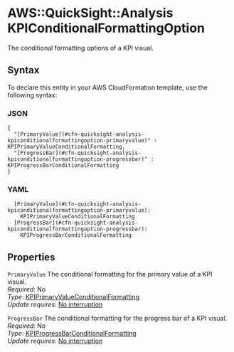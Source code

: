 # AWS::QuickSight::Analysis KPIConditionalFormattingOption<a name="aws-properties-quicksight-analysis-kpiconditionalformattingoption"></a>

The conditional formatting options of a KPI visual\.

## Syntax<a name="aws-properties-quicksight-analysis-kpiconditionalformattingoption-syntax"></a>

To declare this entity in your AWS CloudFormation template, use the following syntax:

### JSON<a name="aws-properties-quicksight-analysis-kpiconditionalformattingoption-syntax.json"></a>

```
{
  "[PrimaryValue](#cfn-quicksight-analysis-kpiconditionalformattingoption-primaryvalue)" : KPIPrimaryValueConditionalFormatting,
  "[ProgressBar](#cfn-quicksight-analysis-kpiconditionalformattingoption-progressbar)" : KPIProgressBarConditionalFormatting
}
```

### YAML<a name="aws-properties-quicksight-analysis-kpiconditionalformattingoption-syntax.yaml"></a>

```
  [PrimaryValue](#cfn-quicksight-analysis-kpiconditionalformattingoption-primaryvalue):
    KPIPrimaryValueConditionalFormatting
  [ProgressBar](#cfn-quicksight-analysis-kpiconditionalformattingoption-progressbar):
    KPIProgressBarConditionalFormatting
```

## Properties<a name="aws-properties-quicksight-analysis-kpiconditionalformattingoption-properties"></a>

`PrimaryValue` <a name="cfn-quicksight-analysis-kpiconditionalformattingoption-primaryvalue"></a>
The conditional formatting for the primary value of a KPI visual\.  
_Required_: No  
_Type_: [KPIPrimaryValueConditionalFormatting](aws-properties-quicksight-analysis-kpiprimaryvalueconditionalformatting.md)  
_Update requires_: [No interruption](https://docs.aws.amazon.com/AWSCloudFormation/latest/UserGuide/using-cfn-updating-stacks-update-behaviors.html#update-no-interrupt)

`ProgressBar` <a name="cfn-quicksight-analysis-kpiconditionalformattingoption-progressbar"></a>
The conditional formatting for the progress bar of a KPI visual\.  
_Required_: No  
_Type_: [KPIProgressBarConditionalFormatting](aws-properties-quicksight-analysis-kpiprogressbarconditionalformatting.md)  
_Update requires_: [No interruption](https://docs.aws.amazon.com/AWSCloudFormation/latest/UserGuide/using-cfn-updating-stacks-update-behaviors.html#update-no-interrupt)
